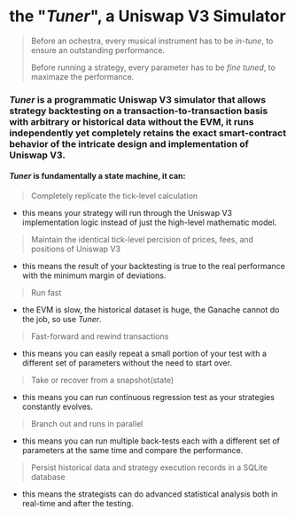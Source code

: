 # the "_Tuner_", a Uniswap V3 Simulator

> Before an ochestra, every musical instrument has to be _in-tune_, to ensure an outstanding performance.
> 
> Before running a strategy, every parameter has to be _fine tuned_, to maximaze the performance.

### _Tuner_ is a programmatic Uniswap V3 simulator that allows strategy backtesting on a transaction-to-transaction basis with arbitrary or historical data without the EVM, it runs independently yet completely retains the exact smart-contract behavior of the intricate design and implementation of Uniswap V3.

#### _Tuner_ is fundamentally a state machine, it can:
> Completely replicate the tick-level calculation
- this means your strategy will run through the Uniswap V3 implementation logic instead of just the high-level mathematic model.
> Maintain the identical tick-level percision of prices, fees, and positions of Uniswap V3
- this means the result of your backtesting is true to the real performance with the minimum margin of deviations.
> Run fast
- the EVM is slow, the historical dataset is huge, the Ganache cannot do the job, so use _Tuner_.
> Fast-forward and rewind transactions 
- this means you can easily repeat a small portion of your test with a different set of parameters without the need to start over.
> Take or recover from a snapshot(state)
- this means you can run continuous regression test as your strategies constantly evolves.
> Branch out and runs in parallel 
- this means you can run multiple back-tests each with a different set of parameters at the same time and compare the performance.
> Persist historical data and strategy execution records in a SQLite database
- this means the strategists can do advanced statistical analysis both in real-time and after the testing.
